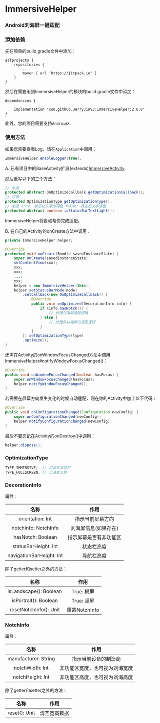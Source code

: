 # ImmersiveHelper
### Android刘海屏一键适配



### 添加依赖

先在项目的build.gradle文件中添加：

```
allprojects {
	repositories {
		...
		maven { url 'https://jitpack.io' }
	}
}
```



然后在需要用到ImmersiveHelper的模块的build.gradle文件中添加：

```
dependencies {

	implementation 'com.github.JerryJin93:ImmersiveHelper:2.0.0'
}
```

此外，您的项目需要支持`AndroidX`.

### 使用方法

如果您需要查看Log，请在`Application`中调用：

```java
ImmersiveHelper.enableLogger(true);
```

A. 已有项目中的BaseActivity扩展(extends)[ImmersiveActivity](../helper/src/main/java/com/jerryjin/kit/ImmersiveActivity.java)

然后重写以下的三个方法：

```java
// 必选
protected abstract OnOptimizeCallback getOptimizationCallback();
// 可选
protected OptimizationType getOptimizationType();
// 必选 true: 状态栏文字为深色 false: 状态栏文字浅色
protected abstract boolean isStatusBarTextLight();
```

ImmersiveHelper将自动帮你完成适配。

B. 在自己的Activity的onCreate方法中调用：

```java
private ImmersiveHelper helper;

@Override
protected void onCreate(Bundle savedInstanceState) {
    super.onCreate(savedInstanceState);
    setContentView(xxx);
    xxx;
    xxx;
    ...;
    xxx;
    helper = new ImmersiveHelper(this);
    helper.setStatusBarMode(mode)
        .setCallback(new OnOptimizeCallback() {
          	@Override
            public void onOptimized(DecorationInfo info) {
                if (info.hasNotch()) {
                    // 处理刘海屏适配逻辑
                } else {
                    // 处理非刘海屏的适配逻辑
                }
            }
        }).setOptimizationType(type)
        .optimize();
}
```

还需在Activity的onWindowFocusChanged方法中调用ImmersiveHelper#notifyWindowFocusChanged()：

```java
@Override
public void onWindowFocusChanged(boolean hasFocus) {
    super.onWindowFocusChanged(hasFocus);
    helper.notifyWindowFocusChanged();
}
```

若需要在屏幕方向发生变化的时候自动适配，则在你的Activity中加上以下代码：

```java
@Override
public void onConfigurationChanged(Configuration newConfig) {
    super.onConfigurationChanged(newConfig);
    helper.notifyConfigurationChanged(newConfig);
}
```

最后不要忘记在Activity的onDestroy()中调用：

```java
helper.dispose();
```



### OptimizationType

```java
TYPE_IMMERSIVE;  // 沉浸式状态栏
TYPE_FULLSCREEN; // 沉浸式全屏
```



### DecorationInfo

属性：

|           名称           |          作用          |
| :----------------------: | :--------------------: |
|     orientation: Int     |    指示当前屏幕方向    |
|   notchInfo: NotchInfo   |  刘海屏信息(如果存在)  |
|    hasNotch: Boolean     | 指示屏幕是否有非功能区 |
|   statusBarHeight: Int   |       状态栏高度       |
| navigationBarHeight: Int |       导航栏高度       |

除了getter和setter之外的方法：

|          名称          |     作用      |
| :--------------------: | :-----------: |
| isLandscape(): Boolean |  True: 横屏   |
| isPortrait(): Boolean  |  True: 竖屏   |
| resetNotchInfo(): Unit | 重置NotchInfo |



### NotchInfo

属性：

|         名称         |              作用              |
| :------------------: | :----------------------------: |
| manufacturer: String |      指示当前设备的制造商      |
|   notchWidth: Int    | 非功能区宽度，也可视为刘海宽度 |
|   notchHeight: Int   | 非功能区高度，也可视为刘海高度 |

除了getter和setter之外的方法：

|     名称      |     作用     |
| :-----------: | :----------: |
| reset(): Unit | 清空宽高数据 |